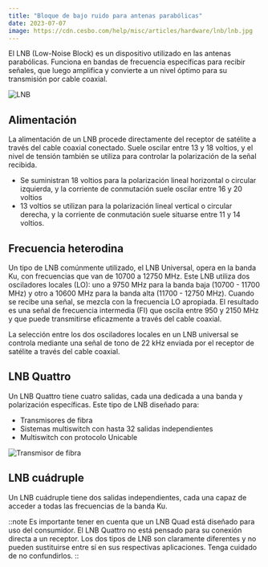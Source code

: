```yaml
---
title: "Bloque de bajo ruido para antenas parabólicas"
date: 2023-07-07
image: https://cdn.cesbo.com/help/misc/articles/hardware/lnb/lnb.jpg
---
```


El LNB (Low-Noise Block) es un dispositivo utilizado en las antenas parabólicas. Funciona en bandas de frecuencia específicas para recibir señales, que luego amplifica y convierte a un nivel óptimo para su transmisión por cable coaxial.

![LNB](https://cdn.cesbo.com/help/misc/articles/hardware/lnb/lnb.jpg)

## Alimentación[](https://help.cesbo.com/misc/articles/hardware/lnb#power-supply)

La alimentación de un LNB procede directamente del receptor de satélite a través del cable coaxial conectado. Suele oscilar entre 13 y 18 voltios, y el nivel de tensión también se utiliza para controlar la polarización de la señal recibida.

- Se suministran 18 voltios para la polarización lineal horizontal o circular izquierda, y la corriente de conmutación suele oscilar entre 16 y 20 voltios
- 13 voltios se utilizan para la polarización lineal vertical o circular derecha, y la corriente de conmutación suele situarse entre 11 y 14 voltios.

## Frecuencia heterodina[](https://help.cesbo.com/misc/articles/hardware/lnb#heterodyne-frequency)

Un tipo de LNB comúnmente utilizado, el LNB Universal, opera en la banda Ku, con frecuencias que van de 10700 a 12750 MHz. Este LNB utiliza dos osciladores locales (LO): uno a 9750 MHz para la banda baja (10700 - 11700 MHz) y otro a 10600 MHz para la banda alta (11700 - 12750 MHz). Cuando se recibe una señal, se mezcla con la frecuencia LO apropiada. El resultado es una señal de frecuencia intermedia (FI) que oscila entre 950 y 2150 MHz y que puede transmitirse eficazmente a través del cable coaxial.

La selección entre los dos osciladores locales en un LNB universal se controla mediante una señal de tono de 22 kHz enviada por el receptor de satélite a través del cable coaxial.

## LNB Quattro[](https://help.cesbo.com/misc/articles/hardware/lnb#quattro-lnb)

Un LNB Quattro tiene cuatro salidas, cada una dedicada a una banda y polarización específicas. Este tipo de LNB diseñado para:

- Transmisores de fibra
- Sistemas multiswitch con hasta 32 salidas independientes
- Multiswitch con protocolo Unicable

![Transmisor de fibra](https://cdn.cesbo.com/help/misc/articles/hardware/lnb/fiber.png)

## LNB cuádruple[](https://help.cesbo.com/misc/articles/hardware/lnb#quad-lnb)

Un LNB cuádruple tiene dos salidas independientes, cada una capaz de acceder a todas las frecuencias de la banda Ku.

::note
Es importante tener en cuenta que un LNB Quad está diseñado para uso del consumidor. El LNB Quattro no está pensado para su conexión directa a un receptor. Los dos tipos de LNB son claramente diferentes y no pueden sustituirse entre sí en sus respectivas aplicaciones. Tenga cuidado de no confundirlos.
::
